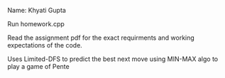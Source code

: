 Name: Khyati Gupta

Run homework.cpp

Read the assignment pdf for the exact requirments and working expectations of the code.

Uses Limited-DFS to predict the best next move using MIN-MAX algo to play a game of Pente
